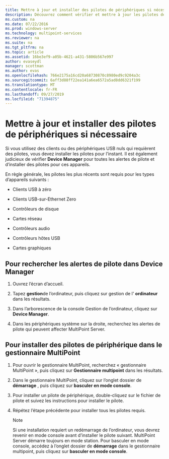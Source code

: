 ```yaml
---
title: Mettre à jour et installer des pilotes de périphériques si nécessaire
description: Découvrez comment vérifier et mettre à jour les pilotes de périphérique dans MultiPoint services
ms.custom: na
ms.date: 07/22/2016
ms.prod: windows-server
ms.technology: multipoint-services
ms.reviewer: na
ms.suite: na
ms.tgt_pltfrm: na
ms.topic: article
ms.assetid: 16be3ef9-a05b-4621-a431-5806b567e997
author: evaseydl
manager: scottman
ms.author: evas
ms.openlocfilehash: 766e2175a16cd20a68730870c8980ed9c9204a3c
ms.sourcegitcommit: 6aff3d88ff22ea141a6ea6572a5ad8dd6321f199
ms.translationtype: MT
ms.contentlocale: fr-FR
ms.lasthandoff: 09/27/2019
ms.locfileid: "71394875"
---
```

# <a name="update-and-install-device-drivers-if-needed"></a>Mettre à jour et installer des pilotes de périphériques si nécessaire
Si vous utilisez des clients ou des périphériques USB nuls qui requièrent des pilotes, vous devez installer les pilotes pour l’instant. Il est également judicieux de vérifier **Device Manager** pour toutes les alertes de pilote et d’installer des pilotes pour ces appareils.  
  
En règle générale, les pilotes les plus récents sont requis pour les types d’appareils suivants :  
  
-   Clients USB à zéro  
  
-   Clients USB-sur-Ethernet Zero  
  
-   Contrôleurs de disque  
  
-   Cartes réseau  
  
-   Contrôleurs audio  
  
-   Contrôleurs hôtes USB

-   Cartes graphiques


## <a name="to-check-for-driver-alerts-in-device-manager"></a>Pour rechercher les alertes de pilote dans Device Manager  
  
1.  Ouvrez l’écran d’accueil.  
  
2.  Tapez **gestion**de l’ordinateur, puis cliquez sur gestion de l' **ordinateur** dans les résultats.  
  
3.  Dans l’arborescence de la console Gestion de l’ordinateur, cliquez sur **Device Manager**.  
  
4.  Dans les périphériques système sur la droite, recherchez les alertes de pilote qui peuvent affecter MultiPoint Server.  
  
## <a name="to-install-device-drivers-in-multipoint-manager"></a>Pour installer des pilotes de périphérique dans le gestionnaire MultiPoint  
  
1.  Pour ouvrir le gestionnaire MultiPoint, recherchez « gestionnaire MultiPoint », puis cliquez sur **Gestionnaire multipoint** dans les résultats.  
  
2.  Dans le gestionnaire MultiPoint, cliquez sur l’onglet dossier de **démarrage** , puis cliquez sur **basculer en mode console**.  
  
3.  Pour installer un pilote de périphérique, double-cliquez sur le fichier de pilote et suivez les instructions pour installer le pilote.  
  
4.  Répétez l’étape précédente pour installer tous les pilotes requis.  
  
    > [!NOTE]  
    > Si une installation requiert un redémarrage de l’ordinateur, vous devrez revenir en mode console avant d’installer le pilote suivant. MultiPoint Server démarre toujours en mode station. Pour basculer en mode console, accédez à l’onglet dossier de **démarrage** dans le gestionnaire multipoint, puis cliquez sur **basculer en mode console**.